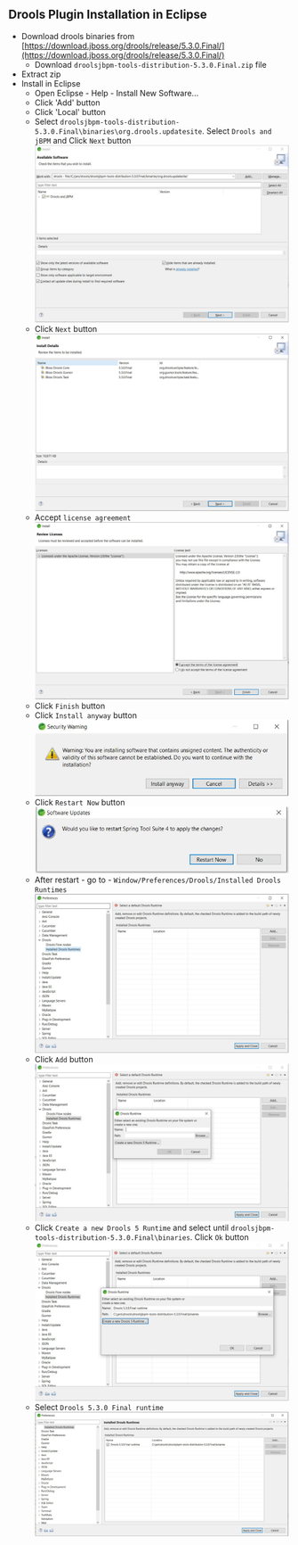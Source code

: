 ## Drools Plugin Installation in Eclipse
* Download drools binaries from [https://download.jboss.org/drools/release/5.3.0.Final/](https://download.jboss.org/drools/release/5.3.0.Final/)
	* Download `droolsjbpm-tools-distribution-5.3.0.Final.zip` file
* Extract zip
* Install in Eclipse
	* Open Eclipse - Help - Install New Software...
	* Click 'Add' button
	* Click 'Local' button
	* Select `droolsjbpm-tools-distribution-5.3.0.Final\binaries\org.drools.updatesite`. Select `Drools and jBPM` and Click `Next` button
![picture alt](1.jpg "select - org.drools.updatesite")
	* Click `Next` button
![picture](2.jpg)	
	* Accept `license agreement`
![picture](3.jpg)	
	* Click `Finish` button
	* Click `Install anyway` button
![picture](4.jpg)
	* Click `Restart Now` button
![picture](5.jpg)
	* After restart - go to - `Window/Preferences/Drools/Installed Drools Runtimes`
![picture](6.jpg)
	* Click `Add` button
![picture](7.jpg)
	* Click `Create a new Drools 5 Runtime` and select until `droolsjbpm-tools-distribution-5.3.0.Final\binaries`. Click `Ok` button
![picture](8.jpg)
	* Select `Drools 5.3.0 Final runtime`
![picture](9.jpg)	